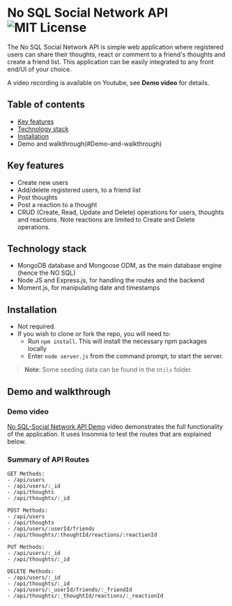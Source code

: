 # No SQL Social Network API ![MIT License](https://camo.githubusercontent.com/302a0a2a90397c2fc68f3838a6c9b9cebec684d041d250065a05bebab1412cd7/68747470733a2f2f696d672e736869656c64732e696f2f62616467652f4c6963656e73652d4d49542d726564)

The No SQL Social Network API is simple web application where registered users can share their thoughts, react or comment to a friend's thoughts and create a friend list. This application can be easily integrated to any front end/UI of your choice.

A video recording is available on Youtube, see **Demo video** for details.


## Table of contents
- [Key features](#key-features)
- [Technology stack](#Technology-stack)
- [Installation](#Installation)
- Demo and walkthrough(#Demo-and-walkthrough)

## Key features
- Create new users
- Add/delete registered users, to a friend list
- Post thoughts
- Post a reaction to a thought
- CRUD (Create, Read, Update and Delete) operations for users, thoughts and reactions. Note reactions are limited to Create and Delete operations.


## Technology stack
- MongoDB database and Mongoose ODM, as the main database engine (hence the NO SQL)
- Node JS and Express.js, for handling the routes and the backend
- Moment.js, for manipulating date and timestamps

## Installation
- Not required.
- If you wish to clone or fork the repo, you will need to:
  - Run `npm install`. This will install the necessary npm packages locally
  - Enter `node server.js` from the command prompt, to start the server.
> **Note**: Some seeding data can be found in the  `Utils` folder.

## Demo and walkthrough

### Demo video
[No SQL-Social Network API Demo](https://youtu.be/4Y3QaOwOD0Q) video demonstrates the full functionality of the application. It uses Insomnia to test the routes that are explained below.

### Summary of API Routes

```
GET Methods:
- /api/users
- /api/users/:_id
- /api/thoughts
- /api/thoughts/:_id

POST Methods:
- /api/users
- /api/thoughts
- /api/users/:userId/friends
- /api/thoughts/:thoughtId/reactions/:reactionId

PUT Methods:
- /api/users/:_id
- /api/thoughts/:_id

DELETE Methods:
- /api/users/:_id
- /api/thoughts/:_id
- /api/users/:_userId/friends/:_friendId
- /api/thoughts/:_thoughtId/reactions/:_reactionId
```
